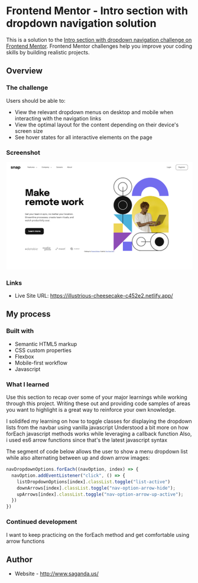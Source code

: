 # Frontend Mentor - Intro section with dropdown navigation solution

This is a solution to the [Intro section with dropdown navigation challenge on Frontend Mentor](https://www.frontendmentor.io/challenges/intro-section-with-dropdown-navigation-ryaPetHE5). Frontend Mentor challenges help you improve your coding skills by building realistic projects. 

## Overview

### The challenge

Users should be able to:

- View the relevant dropdown menus on desktop and mobile when interacting with the navigation links
- View the optimal layout for the content depending on their device's screen size
- See hover states for all interactive elements on the page

### Screenshot

![](./screenshot.jpg)

### Links

- Live Site URL: https://illustrious-cheesecake-c452e2.netlify.app/

## My process

### Built with

- Semantic HTML5 markup
- CSS custom properties
- Flexbox
- Mobile-first workflow
- Javascript


### What I learned

Use this section to recap over some of your major learnings while working through this project. Writing these out and providing code samples of areas you want to highlight is a great way to reinforce your own knowledge.

I solidifed my learning on how to toggle classes for displaying the dropdown lists from the navbar using vanilla javascript
Understood a bit more on how forEach javascript methods works while leveraging a callback function
Also, i used es6 arrow functions since that's the latest javascript syntax 

The segment of code below allows the user to show a menu dropdown list while also alternating between up and down arrow images:

```js
navDropdownOptions.forEach((navOption, index) => {
  navOption.addEventListener("click", () => {
    listDropdownOptions[index].classList.toggle("list-active")
    downArrows[index].classList.toggle("nav-option-arrow-hide");
    upArrows[index].classList.toggle("nav-option-arrow-up-active");
  })
})
```

### Continued development

I want to keep practicing on the forEach method and get comfortable using arrow functions

## Author

- Website - http://www.saganda.us/